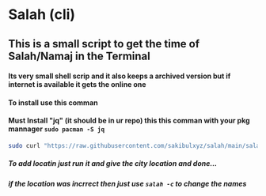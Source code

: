 # Salah (cli)
## This is a small script to get the time of Salah/Namaj in the Terminal

#### Its very small shell scrip and it also keeps a archived version but if internet is available it gets the online one

#### To install use this comman
#### Must Install "jq" (it should be in ur repo) this this comman with your pkg mannager ``` sudo pacman -S jq ```
```bash
sudo curl "https://raw.githubusercontent.com/sakibulxyz/salah/main/salah" -o /usr/bin/salah && sudo chmod +x /usr/bin/salah
```

##### To add locatin just run it and give the city location and done...
##### if the location was incrrect then just use ```salah -c``` to change the names
